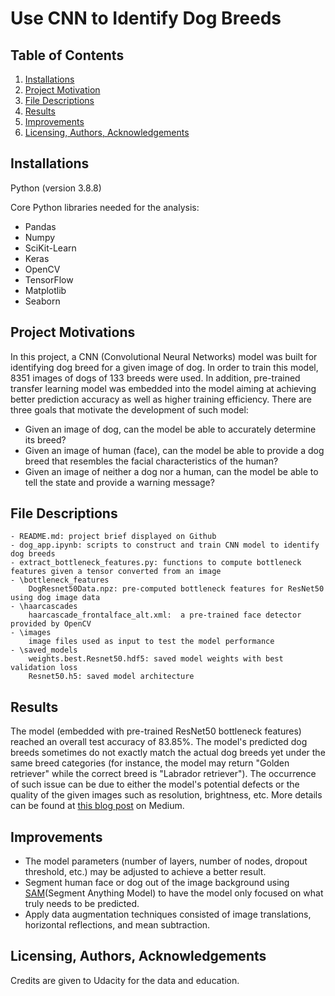 # Use CNN to Identify Dog Breeds


## Table of Contents

1. [Installations](#installation)
2. [Project Motivation](#motivation)
3. [File Descriptions](#description)
4. [Results](#result)
5. [Improvements](#improvement)
6. [Licensing, Authors, Acknowledgements](#licensingetc)


## Installations <a name="installation"></a>
Python (version 3.8.8)

Core Python libraries needed for the analysis:

- Pandas
- Numpy
- SciKit-Learn
- Keras
- OpenCV
- TensorFlow
- Matplotlib
- Seaborn


## Project Motivations <a name="motivation"></a>
In this project, a CNN (Convolutional Neural Networks) model was built for identifying dog breed for a given image of dog.
In order to train this model, 8351 images of dogs of 133 breeds were used. In addition, pre-trained transfer learning model was embedded into the model aiming at achieving better prediction accuracy as well as higher training efficiency. 
There are three goals that motivate the development of such model:
- Given an image of dog, can the model be able to accurately determine its breed?
- Given an image of human (face), can the model be able to provide a dog breed that resembles the facial characteristics of the human?
- Given an image of neither a dog nor a human, can the model be able to tell the state and provide a warning message?


## File Descriptions <a name="description"></a>
	- README.md: project brief displayed on Github
	- dog_app.ipynb: scripts to construct and train CNN model to identify dog breeds
	- extract_bottleneck_features.py: functions to compute bottleneck features given a tensor converted from an image
	- \bottleneck_features
		DogResnet50Data.npz: pre-computed bottleneck features for ResNet50 using dog image data
	- \haarcascades
		haarcascade_frontalface_alt.xml:  a pre-trained face detector provided by OpenCV
	- \images
		image files used as input to test the model performance
	- \saved_models
		weights.best.Resnet50.hdf5: saved model weights with best validation loss
		Resnet50.h5: saved model architecture


## Results <a name="result"></a>
The model (embedded with pre-trained ResNet50 bottleneck features) reached an overall test accuracy of 83.85%.
The model's predicted dog breeds sometimes do not exactly match the actual dog breeds yet under the same breed categories (for instance, the model may return "Golden retriever" while the correct breed is "Labrador retriever"). The occurrence of such issue can be due to either the model's potential defects or the quality of the given images such as resolution, brightness, etc.
More details can be found at [this blog post](https://medium.com/@btiangis91/use-cnn-to-identify-dog-breeds-2ff542e589a4) on Medium.


## Improvements <a name="improvement"></a>
- The model parameters (number of layers, number of nodes, dropout threshold, etc.) may be adjusted to achieve a better result.
- Segment human face or dog out of the image background using [SAM](https://segment-anything.com/)(Segment Anything Model) to have the model only focused on what truly needs to be predicted.
- Apply data augmentation techniques consisted of image translations, horizontal reflections, and mean subtraction.


## Licensing, Authors, Acknowledgements <a name="licensingetc"></a>
Credits are given to Udacity for the data and education.